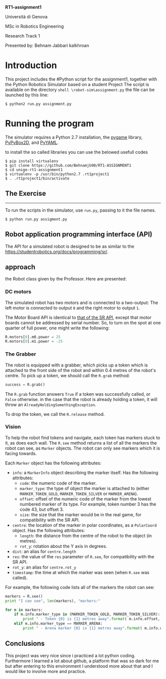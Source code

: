**RT1-assignment1**

Università di Genova

MSc in Robotics Engineering

Research Track 1

Presented by: Behnam Jabbari kalkhroan

**Introduction**
============================
This project includes the #Python script  for the assignment1, together with the Python Robotics Simulator based on a student Project
The  script is available on the directory  ```shell \robot-sim\assignment.py```
the file can be launched by this line:
```shell
$ python2 run.py assignment.py
```

**Running the program**
============================
The simulator requires a Python 2.7 installation, the [pygame](http://pygame.org/) library, [PyPyBox2D](https://pypi.python.org/pypi/pypybox2d/2.1-r331), and [PyYAML](https://pypi.python.org/pypi/PyYAML/).

to install the so called libraries you can use the belowed usefull codes

```shell
$ pip install virtualenv
$ git clone https://github.com/Behnamjb90/RT1-ASSIGNMENT1
$ cd unige-rt1-assignment1
$ virtualenv -p /usr/bin/python2.7 .rt1project1
$ . .rt1project1/bin/activate
```
## The Exercise
-----------------------------

To run the scripts in the simulator, use `run.py`, passing to it the file names.

```shell
$ python run.py assigment.py
```

Robot  application programming interface (API)
---------

The API for  a simulated robot is designed to be as similar  to the https://studentrobotics.org/docs/programming/sr/.

approach
-------
the Robot class given by the Professor. 
Here are presented:

### DC motors

The simulated robot has two motors and is connected to a two-output:
The left motor is connected to output `0` and the right motor to output `1`.

The Motor Board API is identical to [that of the SR API](https://studentrobotics.org/docs/programming/sr/motors/), except that motor boards cannot be addressed by serial number. So, to turn on the spot at one quarter of full power, one might write the following:

```python
R.motors[0].m0.power = 25
R.motors[0].m1.power = -25
```

### The Grabber

The robot is equipped with a grabber, which picks up a token which is attached to the front side of the robot and within 0.4 metres of the robot's centre. To pick up a token, we should call the `R.grab` method:

```python
success = R.grab()
```

The `R.grab` function answers `True` if a token was successfully called, or `False` otherwise. in the case that the robot is already holding a token, it will throw an `AlreadyHoldingSomethingException`.

To drop the token, we call the `R.release` method.
### Vision 

To help the robot find tokens and navigate, each token has markers stuck to it, as does each wall. The `R.see` method returns a list of all the markers the robot can see, as `Marker` objects. The robot can only see markers which it is facing towards.

Each `Marker` object has the following attributes:

* `info`: a `MarkerInfo` object describing the marker itself. Has the following attributes:
  * `code`: the numeric code of the marker.
  * `marker_type`: the type of object the marker is attached to (either `MARKER_TOKEN_GOLD`, `MARKER_TOKEN_SILVER` or `MARKER_ARENA`).
  * `offset`: offset of the numeric code of the marker from the lowest numbered marker of its type. For example, token number 3 has the code 43, but offset 3.
  * `size`: the size that the marker would be in the real game, for compatibility with the SR API.
* `centre`: the location of the marker in polar coordinates, as a `PolarCoord` object. Has the following attributes:
  * `length`: the distance from the centre of the robot to the object (in metres).
  * `rot_y`: rotation about the Y axis in degrees.
* `dist`: an alias for `centre.length`
* `res`: the value of the `res` parameter of `R.see`, for compatibility with the SR API.
* `rot_y`: an alias for `centre.rot_y`
* `timestamp`: the time at which the marker was seen (when `R.see` was called).

For example, the following code lists all of the markers the robot can see:

```python
markers = R.see()
print "I can see", len(markers), "markers:"

for m in markers:
    if m.info.marker_type in (MARKER_TOKEN_GOLD, MARKER_TOKEN_SILVER):
        print " - Token {0} is {1} metres away".format( m.info.offset, m.dist )
    elif m.info.marker_type == MARKER_ARENA:
        print " - Arena marker {0} is {1} metres away".format( m.info.offset, m.dist )
```

[sr-api]: https://studentrobotics.org/docs/programming/sr/

Conclusions
-----------
This project was very nice since i practiced a lot python coding. Furthermore I learned a lot about github, a platform that was so dark for me but after entering to this environment I understood more about that and I would like to involve more and practice.

